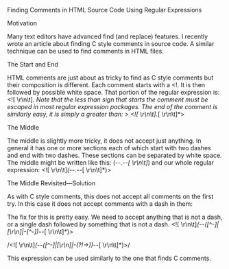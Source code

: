Finding Comments in HTML Source Code Using Regular Expressions

Motivation

Many text editors have advanced find (and replace) features. I recently wrote an article about finding C style comments in source code. A similar technique can be used to find comments in HTML files.

The Start and End

HTML comments are just about as tricky to find as C style comments but their composition is different. Each comment starts with a <!. It is then followed by possible white space. That portion of the regular expression is: \<![ \r\n\t]*. Note that the less than sign that starts the comment must be escaped in most regular expression packages. The end of the comment is similarly easy, it is simply a greater than: \>
\<![ \r\n\t].*[ \r\n\t]*\>

The Middle

The middle is slightly more tricky, it does not accept just anything. In general it has one or more sections each of which start with two dashes and end with two dashes. These sections can be separated by white space. The middle might be written like this: (--.*--[ \r\n\t]*) and our whole regular expression:
\<![ \r\n\t]*(--.*--[ \r\n\t]*)\>

The Middle Revisited—Solution

As with C style comments, this does not accept all comments on the first try. In this case it does not accept comments with a dash in them:
<!-- comment-with dash -->
<!-- comment -->
The fix for this is pretty easy. We need to accept anything that is not a dash, or a single dash followed by something that is not a dash. \<![ \r\n\t]*(--([^\-]|[\r\n]|-[^\-])*--[ \r\n\t]*)\>

/\<![ \r\n\t]*(--([^\-]|[\r\n]|-(?!-\>))*--[ \r\n\t]*)\>/

This expression can be used similarly to the one that finds C comments.